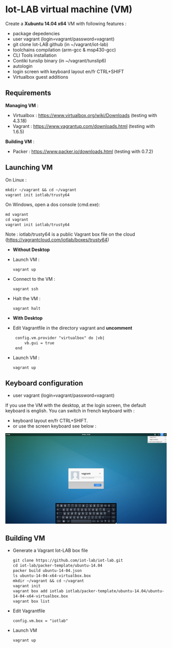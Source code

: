 Iot-LAB virtual machine (VM)
===========================

Create a **Xubuntu 14.04 x64** VM with following features :
  * package depedencies
  * user vagrant (login=vagrant/password=vagrant)
  * git clone Iot-LAB github (in ~/vagrant/iot-lab) 
  * toolchains compilation (arm-gcc & msp430-gcc)
  * CLI Tools installation
  * Contiki tunslip binary (in ~/vagrant/tunslip6)
  * autologin
  * login screen with keyboard layout en/fr CTRL+SHIFT
  * Virtualbox guest additions

Requirements
------------

**Managing VM** : 

  * Virtualbox : https://www.virtualbox.org/wiki/Downloads (testing with 4.3.18)
  * Vagrant : https://www.vagrantup.com/downloads.html (testing with 1.6.5)

**Building VM** :

  * Packer : https://www.packer.io/downloads.html (testing with 0.7.2)

Launching VM
------------

On Linux :
```
mkdir ~/vagrant && cd ~/vagrant
vagrant init iotlab/trusty64
```

On Windows, open a dos console (cmd.exe):
```
md vagrant 
cd vagrant
vagrant init iotlab/trusty64
```

Note : iotlab/trusty64 is a public Vagrant box file on the cloud (https://vagrantcloud.com/iotlab/boxes/trusty64)

* **Without Desktop**
 - Launch VM :
 
   ```
   vagrant up
   ```
 - Connect to the VM :
 
   ```
   vagrant ssh
   ```
 - Halt the VM :
 
   ```
   vagrant halt
   ```
* **With Desktop**
 - Edit Vagrantfile in the directory vagrant and **uncomment**
   ```
    config.vm.provider "virtualbox" do |vb|
        vb.gui = true
    end
   ```
   
 - Launch VM :
 
   ```
   vagrant up
   ```

Keyboard configuration
----------------------- 

* user vagrant (login=vagrant/password=vagrant)

If you use the VM with the desktop, at the login screen, the default keyboard is english. You can switch in french keyboard with :

* keyboard layout en/fr CTRL+SHIFT.
* or use the screen keyboard see below :

![screen keyboard](./screen-keyboard.png)



Building VM
-----------

- Generate a Vagrant Iot-LAB box file

   ```
   git clone https://github.com/iot-lab/iot-lab.git
   cd iot-lab/packer-template/ubuntu-14.04
   packer build ubuntu-14-04.json
   ls ubuntu-14-04-x64-virtualbox.box
   mkdir ~/vagrant && cd ~/vagrant
   vagrant init
   vagrant box add iotlab iotlab/packer-template/ubuntu-14.04/ubuntu-14-04-x64-virtualbox.box
   vagrant box list
   ```
- Edit Vagrantfile 

  ```
  config.vm.box = "iotlab"
  ```
- Launch VM 

  ```
  vagrant up
  ```
  
  




